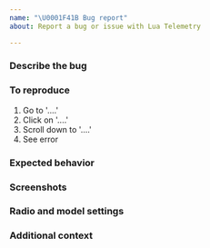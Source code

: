 ```yaml
---
name: "\U0001F41B Bug report"
about: Report a bug or issue with Lua Telemetry

---
```


### Describe the bug
<!-- A clear and concise description of what the bug is and specify the transmitter model (ie: X9D, X7)  -->

### To reproduce
<!-- Steps to reproduce the behavior, example:  -->
1. Go to '....'
2. Click on '....'
3. Scroll down to '....'
4. See error

### Expected behavior
<!-- A clear and concise description of what you expected to happen.  -->

### Screenshots
<!-- If applicable, add screenshots to help explain your problem.  -->

### Radio and model settings
<!-- 
Below are the instructions for exporting radio and model settings that are needed to simulate (and hopefully reproduce) your problem:

1. Connect transmitter to PC using standard method (trim in, power, connect USB) see: https://youtu.be/GAETmZsKqwY?t=2m13s
2. From your transmitter's '\SCRIPTS\TELEMETRY\iNav' folder, copy the 'config.dat' file to your PC
3. Run OpenTX Companion
4. From 'Read/Write' menu, select 'Read Models and Settings From Radio'
5. Note the model number/name you're using when having the issue
6. From 'File' menu, select 'Save As...' and save radio models and settings to OTX file
7. ZIP OTX file and the 'config.dat' file and attach it to this issue
8. Make sure you specify the model number/name from your transmitter when having the issue
-->

### Additional context
<!-- Add any other context about the problem here.  -->
